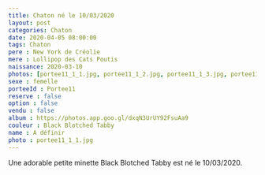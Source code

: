 ```yaml
---
title: Chaton né le 10/03/2020
layout: post
categories: Chaton
date: 2020-04-05 08:00:00
tags: Chaton
pere : New York de Créolie
mere : Lollipop des Cats Poutis
naissance: 2020-03-10
photos: [portee11_1_1.jpg, portee11_1_2.jpg, portee11_1_3.jpg, portee11_1_4.jpg, portee11_1_5.jpg]
sexe : femelle
porteeId : Portee11
reserve : false
option : false
vendu : false
album : https://photos.app.goo.gl/dxqN3UrUY92FsuAa9
couleur : Black Blotched Tabby
name : A définir
photo : portee11_1_1.jpg
---
```


Une adorable petite minette Black Blotched Tabby est né le 10/03/2020.
